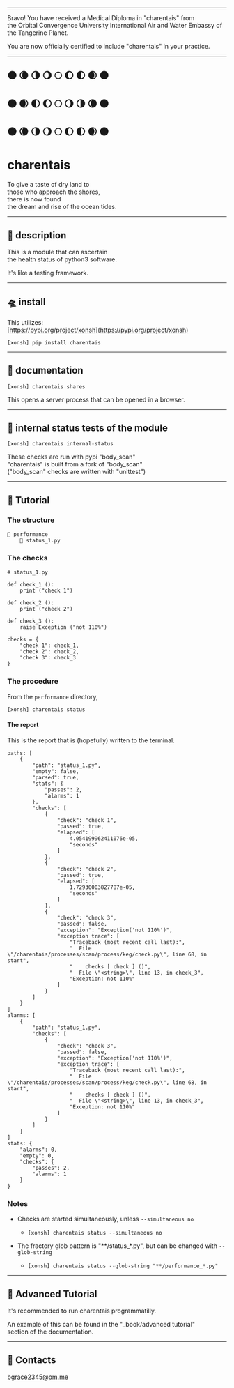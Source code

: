 


******

Bravo!  You have received a Medical Diploma in "charentais" from   
the Orbital Convergence University International Air and Water Embassy of the Tangerine Planet.  

You are now officially certified to include "charentais" in your practice.

******

## 🌑 🌘 🌗 🌖 🌕 🌔 🌓 🌒 🌑 
## 🌑 🌒 🌓 🌔 🌕 🌖 🌗 🌘 🌑 
## 🌑 🌘 🌗 🌖 🌕 🌔 🌓 🌒 🌑 

# charentais   
To give a taste of dry land to   
those who approach the shores,   
there is now found    
the dream and rise of the ocean tides.  


---

## 🍈 description
This is a module that can ascertain   
the health status of python3 software.   

It's like a testing framework.    
		
---		
		
## 🛸 install

This utilizes:     
[https://pypi.org/project/xonsh](https://pypi.org/project/xonsh)   

```
[xonsh] pip install charentais
```

   
---
	
## 🌌 documentation   
```
[xonsh] charentais shares 
```

This opens a server process that can be opened in a browser. 
	
---	
	
## 🛟 internal status tests of the module
`[xonsh] charentais internal-status`
	
These checks are run with pypi "body_scan"  
"charentais" is built from a fork of "body_scan"  
("body_scan" checks are written with "unittest")  
	
---

## 🌠 Tutorial

### The structure
```
📁 performance
	📜 status_1.py
```

### The checks
```		
# status_1.py

def check_1 ():
	print ("check 1")
	
def check_2 ():
	print ("check 2")
	
def check_3 ():
	raise Exception ("not 110%")

checks = {
	"check 1": check_1,
	"check 2": check_2,
	"check 3": check_3
}
```
		
### The procedure
From the `performance` directory,   
```
[xonsh] charentais status
```

#### The report
This is the report that is (hopefully) written to the terminal.  

```
paths: [
	{
		"path": "status_1.py",
		"empty": false,
		"parsed": true,
		"stats": {
			"passes": 2,
			"alarms": 1
		},
		"checks": [
			{
				"check": "check 1",
				"passed": true,
				"elapsed": [
					4.054199962411076e-05,
					"seconds"
				]
			},
			{
				"check": "check 2",
				"passed": true,
				"elapsed": [
					1.72930003827787e-05,
					"seconds"
				]
			},
			{
				"check": "check 3",
				"passed": false,
				"exception": "Exception('not 110%')",
				"exception trace": [
					"Traceback (most recent call last):",
					"  File \"/charentais/processes/scan/process/keg/check.py\", line 68, in start",
					"    checks [ check ] ()",
					"  File \"<string>\", line 13, in check_3",
					"Exception: not 110%"
				]
			}
		]
	}
]
alarms: [
	{
		"path": "status_1.py",
		"checks": [
			{
				"check": "check 3",
				"passed": false,
				"exception": "Exception('not 110%')",
				"exception trace": [
					"Traceback (most recent call last):",
					"  File \"/charentais/processes/scan/process/keg/check.py\", line 68, in start",
					"    checks [ check ] ()",
					"  File \"<string>\", line 13, in check_3",
					"Exception: not 110%"
				]
			}
		]
	}
]
stats: {
	"alarms": 0,
	"empty": 0,
	"checks": {
		"passes": 2,
		"alarms": 1
	}
}
```
	
### Notes
- Checks are started simultaneously, unless `--simultaneous no`
	- `[xonsh] charentais status --simultaneous no`

- The fractory glob pattern is "**/status_*.py", but can be changed with `--glob-string`  
    - `[xonsh] charentais status --glob-string "**/performance_*.py"`  	
	
---

## 🪹 Advanced Tutorial   

It's recommended to run charentais programmatilly.    

An example of this can be found in the "_book/advanced tutorial"  
section of the documentation.   

---

## 📡 Contacts
bgrace2345@pm.me
	
		
		
	
